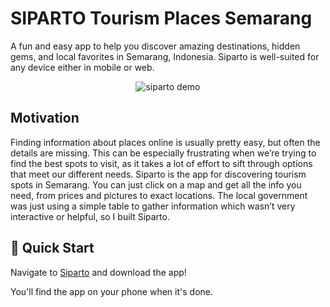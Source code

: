 # SIPARTO Tourism Places Semarang

A fun and easy app to help you discover amazing destinations, hidden gems, and local favorites in Semarang, Indonesia. Siparto is well-suited for any device either in mobile or web.

<p align="center">
  <img src="siparto.gif" alt="siparto demo" style="max-width: 30%; height: auto;">
</p>


## Motivation
Finding information about places online is usually pretty easy, but often the details are missing. This can be especially frustrating when we’re trying to find the best spots to visit, as it takes a lot of effort to sift through options that meet our different needs. Siparto is the app for discovering tourism spots in Semarang. You can just click on a map and get all the info you need, from prices and pictures to exact locations. The local government was just using a simple table to gather information which wasn’t very interactive or helpful, so I built Siparto.

## 🚀 Quick Start

Navigate to [Siparto](https://siparto-kab-semarang.web.app/) and download the app!

You'll find the app on your phone when it's done.